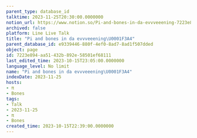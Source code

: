 ```yaml
---
parent_type: database_id
talktime: 2023-11-25T20:30:00.0000000
notion_url: https://www.notion.so/Pi-and-bones-in-da-evvveeening-7223e894aa51432b892e58501ef68111
archived: false
platform: Line Live Talk
title: "Pi and bones in da evvveeening\U0001F3A4"
parent_database_id: e9339446-880f-4ef0-8ad7-8ad1f507dded
object: page
id: 7223e894-aa51-432b-892e-58501ef68111
last_edited_time: 2023-10-15T23:05:00.0000000
language_level: No limit
name: "Pi and bones in da evvveeening\U0001F3A4"
indexDate: 2023-11-25
hosts:
- π
- Bones
tags:
- Talk
- 2023-11-25
- π
- Bones
created_time: 2023-10-15T22:39:00.0000000
---
```



   
   
   
   

   
























